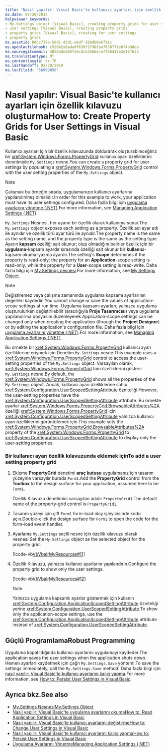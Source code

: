 ```yaml
---
title: "Nasıl yapılır: Visual Basic'te kullanıcı ayarları için özellik kılavuzu oluşturma"
ms.date: 07/20/2015
helpviewer_keywords:
- My.Settings object [Visual Basic], creating property grids for user settings
- user settings [Visual Basic], creating property grids
- property grids [Visual Basic], creating for user settings
- property grids
ms.assetid: b0bc737e-50d1-43d1-a6df-268db6e6f91c
ms.openlocfilehash: c528b2a0ada0f638f2f901ba7638771e0f4b3dda
ms.sourcegitcommit: 40364ded04fa6cdcb2b6beca7f68412e2e12f633
ms.translationtype: MT
ms.contentlocale: tr-TR
ms.lasthandoff: 02/28/2019
ms.locfileid: "56969056"
---
```

# <a name="how-to-create-property-grids-for-user-settings-in-visual-basic"></a><span data-ttu-id="8675f-102">Nasıl yapılır: Visual Basic'te kullanıcı ayarları için özellik kılavuzu oluşturma</span><span class="sxs-lookup"><span data-stu-id="8675f-102">How to: Create Property Grids for User Settings in Visual Basic</span></span>
<span data-ttu-id="8675f-103">Kullanıcı ayarları için bir özellik kılavuzunda doldurarak oluşturabileceğiniz bir <xref:System.Windows.Forms.PropertyGrid> kullanıcı ayarı özelliklerini denetimiyle `My.Settings` nesne.</span><span class="sxs-lookup"><span data-stu-id="8675f-103">You can create a property grid for user settings by populating a <xref:System.Windows.Forms.PropertyGrid> control with the user setting properties of the `My.Settings` object.</span></span>  
  
> [!NOTE]
>  <span data-ttu-id="8675f-104">Çalışmak bu örneğin sırada, uygulamanızın kullanıcı ayarlarına yapılandırılmış olmalıdır.</span><span class="sxs-lookup"><span data-stu-id="8675f-104">In order for this example to work, your application must have its user settings configured.</span></span> <span data-ttu-id="8675f-105">Daha fazla bilgi için [uygulama ayarlarını yönetme (.NET)](/visualstudio/ide/managing-application-settings-dotnet).</span><span class="sxs-lookup"><span data-stu-id="8675f-105">For more information, see [Managing Application Settings (.NET)](/visualstudio/ide/managing-application-settings-dotnet).</span></span>  
  
 <span data-ttu-id="8675f-106">`My.Settings` Nesnesi, her ayarın bir özellik olarak kullanıma sunar.</span><span class="sxs-lookup"><span data-stu-id="8675f-106">The `My.Settings` object exposes each setting as a property.</span></span> <span data-ttu-id="8675f-107">Özellik adı ayar adı ile aynıdır ve özellik türü ayar türü ile aynıdır.</span><span class="sxs-lookup"><span data-stu-id="8675f-107">The property name is the same as the setting name, and the property type is the same as the setting type.</span></span> <span data-ttu-id="8675f-108">Ayarın **kapsam** özelliği salt okunur; olup olmadığını belirler özellik için bir **uygulama**-kapsam ayardır sırasında özelliği salt okunur bir **kullanıcı**-kapsam okuma-yazma ayardır.</span><span class="sxs-lookup"><span data-stu-id="8675f-108">The setting's **Scope** determines if the property is read-only; the property for an **Application**-scope setting is read-only, while the property for a **User**-scope setting is read-write.</span></span> <span data-ttu-id="8675f-109">Daha fazla bilgi için [My.Settings nesnesi](../../../../visual-basic/language-reference/objects/my-settings-object.md).</span><span class="sxs-lookup"><span data-stu-id="8675f-109">For more information, see [My.Settings Object](../../../../visual-basic/language-reference/objects/my-settings-object.md).</span></span>  
  
> [!NOTE]
>  <span data-ttu-id="8675f-110">Değiştiremez veya çalışma zamanında uygulama kapsamı ayarlarının değerleri kaydedin.</span><span class="sxs-lookup"><span data-stu-id="8675f-110">You cannot change or save the values of application-scope settings at run time.</span></span> <span data-ttu-id="8675f-111">Uygulama kapsamı ayarları, yalnızca uygulama oluşturulurken değiştirilebilir (aracılığıyla **Proje Tasarımcısı**) veya uygulama yapılandırma dosyasını düzenleyerek.</span><span class="sxs-lookup"><span data-stu-id="8675f-111">Application-scope settings can be changed only when creating the application (through the **Project Designer**) or by editing the application's configuration file.</span></span> <span data-ttu-id="8675f-112">Daha fazla bilgi için [uygulama ayarlarını yönetme (.NET)](/visualstudio/ide/managing-application-settings-dotnet).</span><span class="sxs-lookup"><span data-stu-id="8675f-112">For more information, see [Managing Application Settings (.NET)](/visualstudio/ide/managing-application-settings-dotnet).</span></span>  
  
 <span data-ttu-id="8675f-113">Bu örnekte bir <xref:System.Windows.Forms.PropertyGrid> kullanıcı ayarı özelliklerine erişmek için Denetim `My.Settings` nesne.</span><span class="sxs-lookup"><span data-stu-id="8675f-113">This example uses a <xref:System.Windows.Forms.PropertyGrid> control to access the user-setting properties of the `My.Settings` object.</span></span> <span data-ttu-id="8675f-114">Varsayılan olarak, <xref:System.Windows.Forms.PropertyGrid> tüm özelliklerini gösterir `My.Settings` nesne.</span><span class="sxs-lookup"><span data-stu-id="8675f-114">By default, the <xref:System.Windows.Forms.PropertyGrid> shows all the properties of the `My.Settings` object.</span></span> <span data-ttu-id="8675f-115">Ancak, kullanıcı ayarı özelliklerine sahip <xref:System.Configuration.UserScopedSettingAttribute> özniteliği.</span><span class="sxs-lookup"><span data-stu-id="8675f-115">However, the user-setting properties have the <xref:System.Configuration.UserScopedSettingAttribute> attribute.</span></span> <span data-ttu-id="8675f-116">Bu örnekte ayarlar <xref:System.Windows.Forms.PropertyGrid.BrowsableAttributes%2A> özelliği <xref:System.Windows.Forms.PropertyGrid> için <xref:System.Configuration.UserScopedSettingAttribute> yalnızca kullanıcı ayarı özelliklerini görüntülemek için.</span><span class="sxs-lookup"><span data-stu-id="8675f-116">This example sets the <xref:System.Windows.Forms.PropertyGrid.BrowsableAttributes%2A> property of the <xref:System.Windows.Forms.PropertyGrid> to <xref:System.Configuration.UserScopedSettingAttribute> to display only the user-setting properties.</span></span>  
  
### <a name="to-add-a-user-setting-property-grid"></a><span data-ttu-id="8675f-117">Bir kullanıcı ayarı özellik kılavuzunda eklemek için</span><span class="sxs-lookup"><span data-stu-id="8675f-117">To add a user setting property grid</span></span>  
  
1.  <span data-ttu-id="8675f-118">Ekleme **PropertyGrid** denetimi **araç kutusu** uygulamanız için tasarım yüzeyine varsayılır burada `Form1`.</span><span class="sxs-lookup"><span data-stu-id="8675f-118">Add the **PropertyGrid** control from the **Toolbox** to the design surface for your application, assumed here to be `Form1`.</span></span>  
  
     <span data-ttu-id="8675f-119">Özellik Kılavuzu denetimini varsayılan adıdır `PropertyGrid1`.</span><span class="sxs-lookup"><span data-stu-id="8675f-119">The default name of the property-grid control is `PropertyGrid1`.</span></span>  
  
2.  <span data-ttu-id="8675f-120">Tasarım yüzeyi için çift `Form1` form-load olay işleyicisinde kodu açın.</span><span class="sxs-lookup"><span data-stu-id="8675f-120">Double-click the design surface for `Form1` to open the code for the form-load event handler.</span></span>  
  
3.  <span data-ttu-id="8675f-121">Ayarlama `My.Settings` seçili nesne için özellik kılavuzu olarak nesnesi.</span><span class="sxs-lookup"><span data-stu-id="8675f-121">Set the `My.Settings` object as the selected object for the property grid.</span></span>  
  
     [!code-vb[VbVbalrMyResources#11](~/samples/snippets/visualbasic/VS_Snippets_VBCSharp/VbVbalrMyResources/VB/Form1.vb#11)]  
  
4.  <span data-ttu-id="8675f-122">Özellik Kılavuzu, yalnızca kullanıcı ayarlarını yapılandırın.</span><span class="sxs-lookup"><span data-stu-id="8675f-122">Configure the property grid to show only the user settings.</span></span>  
  
     [!code-vb[VbVbalrMyResources#12](~/samples/snippets/visualbasic/VS_Snippets_VBCSharp/VbVbalrMyResources/VB/Form1.vb#12)]  
  
    > [!NOTE]
    >  <span data-ttu-id="8675f-123">Yalnızca uygulama kapsamlı ayarlar göstermek için kullanın <xref:System.Configuration.ApplicationScopedSettingAttribute> özniteliği yerine <xref:System.Configuration.UserScopedSettingAttribute>.</span><span class="sxs-lookup"><span data-stu-id="8675f-123">To show only the application-scope settings, use the <xref:System.Configuration.ApplicationScopedSettingAttribute> attribute instead of  <xref:System.Configuration.UserScopedSettingAttribute>.</span></span>  
  
## <a name="robust-programming"></a><span data-ttu-id="8675f-124">Güçlü Programlama</span><span class="sxs-lookup"><span data-stu-id="8675f-124">Robust Programming</span></span>  
 <span data-ttu-id="8675f-125">Uygulama kapatıldığında kullanıcı ayarlarını uygulamayı kaydeder.</span><span class="sxs-lookup"><span data-stu-id="8675f-125">The application saves the user settings when the application shuts down.</span></span> <span data-ttu-id="8675f-126">Hemen ayarları kaydetmek için çağrı `My.Settings.Save` yöntemi.</span><span class="sxs-lookup"><span data-stu-id="8675f-126">To save the settings immediately, call the `My.Settings.Save` method.</span></span> <span data-ttu-id="8675f-127">Daha fazla bilgi için [nasıl yapılır: Visual Basic'te kullanıcı ayarlarını kalıcı yapma](../../../../visual-basic/developing-apps/programming/app-settings/how-to-persist-user-settings.md).</span><span class="sxs-lookup"><span data-stu-id="8675f-127">For more information, see [How to: Persist User Settings in Visual Basic](../../../../visual-basic/developing-apps/programming/app-settings/how-to-persist-user-settings.md).</span></span>  
  
## <a name="see-also"></a><span data-ttu-id="8675f-128">Ayrıca bkz.</span><span class="sxs-lookup"><span data-stu-id="8675f-128">See also</span></span>
- [<span data-ttu-id="8675f-129">My.Settings Nesnesi</span><span class="sxs-lookup"><span data-stu-id="8675f-129">My.Settings Object</span></span>](../../../../visual-basic/language-reference/objects/my-settings-object.md)
- [<span data-ttu-id="8675f-130">Nasıl yapılır: Visual Basic'te uygulama ayarlarını okuma</span><span class="sxs-lookup"><span data-stu-id="8675f-130">How to: Read Application Settings in Visual Basic</span></span>](../../../../visual-basic/developing-apps/programming/app-settings/how-to-read-application-settings.md)
- [<span data-ttu-id="8675f-131">Nasıl yapılır: Visual Basic'te kullanıcı ayarlarını değiştirme</span><span class="sxs-lookup"><span data-stu-id="8675f-131">How to: Change User Settings in Visual Basic</span></span>](../../../../visual-basic/developing-apps/programming/app-settings/how-to-change-user-settings.md)
- [<span data-ttu-id="8675f-132">Nasıl yapılır: Visual Basic'te kullanıcı ayarlarını kalıcı yapma</span><span class="sxs-lookup"><span data-stu-id="8675f-132">How to: Persist User Settings in Visual Basic</span></span>](../../../../visual-basic/developing-apps/programming/app-settings/how-to-persist-user-settings.md)
- [<span data-ttu-id="8675f-133">Uygulama Ayarlarını Yönetme</span><span class="sxs-lookup"><span data-stu-id="8675f-133">Managing Application Settings (.NET)</span></span>](/visualstudio/ide/managing-application-settings-dotnet)
